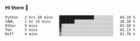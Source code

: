 ### Hi there 👋

<!--
**skywalkerwang98/skywalkerwang98** is a ✨ _special_ ✨ repository because its `README.md` (this file) appears on your GitHub profile.

Here are some ideas to get you started:

- 🔭 I’m currently working on ...
- 🌱 I’m currently learning ...
- 👯 I’m looking to collaborate on ...
- 🤔 I’m looking for help with ...
- 💬 Ask me about ...
- 📫 How to reach me: ...
- 😄 Pronouns: ...
- ⚡ Fun fact: ...
-->

<!--START_SECTION:waka-->
```text
Python   2 hrs 50 mins   ████████████████░░░░░░░░░   64.10 % 
YAML     1 hr 15 mins    ███████░░░░░░░░░░░░░░░░░░   28.38 % 
Other    9 mins          █░░░░░░░░░░░░░░░░░░░░░░░░   03.58 % 
TeX      5 mins          ▓░░░░░░░░░░░░░░░░░░░░░░░░   02.13 % 
Roff     4 mins          ▒░░░░░░░░░░░░░░░░░░░░░░░░   01.78 % 
```
<!--END_SECTION:waka-->

